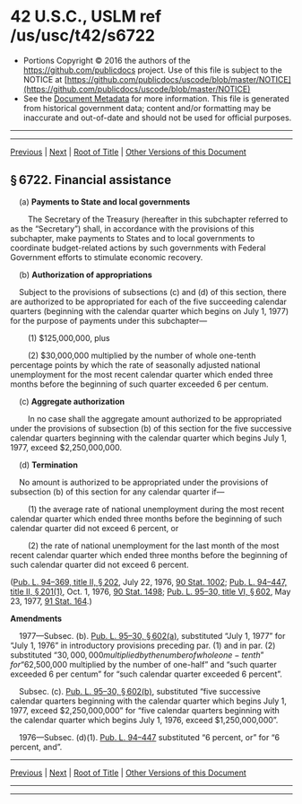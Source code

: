 ---
---

# 42 U.S.C., USLM ref /us/usc/t42/s6722

* Portions Copyright © 2016 the authors of the https://github.com/publicdocs project.
  Use of this file is subject to the NOTICE at [https://github.com/publicdocs/uscode/blob/master/NOTICE](https://github.com/publicdocs/uscode/blob/master/NOTICE)
* See the [Document Metadata](././../../../../..//README.md) for more information.
  This file is generated from historical government data; content and/or formatting may be inaccurate and out-of-date and should not be used for official purposes.

----------
----------

[Previous](./../../../../..//us/usc/t42/ch80/schII/m__us_usc_t42_s6721.md) | [Next](./../../../../..//us/usc/t42/ch80/schII/m__us_usc_t42_s6723.md) | [Root of Title](./../../../../../) | [Other Versions of this Document](https://publicdocs.github.io/go/links?ns=uslm&ref=%2Fus%2Fusc%2Ft42%2Fs6722)

## § 6722. Financial assistance

    (a) __Payments to State and local governments__ 

        The Secretary of the Treasury (hereafter in this subchapter referred to as the “Secretary”) shall, in accordance with the provisions of this subchapter, make payments to States and to local governments to coordinate budget-related actions by such governments with Federal Government efforts to stimulate economic recovery.

    (b) __Authorization of appropriations__ 

    Subject to the provisions of subsections (c) and (d) of this section, there are authorized to be appropriated for each of the five succeeding calendar quarters (beginning with the calendar quarter which begins on July 1, 1977) for the purpose of payments under this subchapter—

        (1) $125,000,000, plus

        (2) $30,000,000 multiplied by the number of whole one-tenth percentage points by which the rate of seasonally adjusted national unemployment for the most recent calendar quarter which ended three months before the beginning of such quarter exceeded 6 per centum.

    (c) __Aggregate authorization__ 

        In no case shall the aggregate amount authorized to be appropriated under the provisions of subsection (b) of this section for the five successive calendar quarters beginning with the calendar quarter which begins July 1, 1977, exceed $2,250,000,000.

    (d) __Termination__ 

    No amount is authorized to be appropriated under the provisions of subsection (b) of this section for any calendar quarter if—

        (1) the average rate of national unemployment during the most recent calendar quarter which ended three months before the beginning of such calendar quarter did not exceed 6 percent, or

        (2) the rate of national unemployment for the last month of the most recent calendar quarter which ended three months before the beginning of such calendar quarter did not exceed 6 percent.

([Pub. L. 94–369, title II, § 202][/us/pl/94/369/s202], July 22, 1976, [90 Stat. 1002][/us/stat/90/1002]; [Pub. L. 94–447, title II, § 201(1)][/us/pl/94/447/s201/1], Oct. 1, 1976, [90 Stat. 1498][/us/stat/90/1498]; [Pub. L. 95–30, title VI, § 602][/us/pl/95/30/s602], May 23, 1977, [91 Stat. 164][/us/stat/91/164].)

 __Amendments__ 

    1977—Subsec. (b). [Pub. L. 95–30, § 602(a)][/us/pl/95/30/s602/a], substituted “July 1, 1977” for “July 1, 1976” in introductory provisions preceding par. (1) and in par. (2) substituted “$30,000,000 multiplied by the number of whole one-tenth” for “$62,500,000 multiplied by the number of one-half” and “such quarter exceeded 6 per centum” for “such calendar quarter exceeded 6 percent”.

    Subsec. (c). [Pub. L. 95–30, § 602(b)][/us/pl/95/30/s602/b], substituted “five successive calendar quarters beginning with the calendar quarter which begins July 1, 1977, exceed $2,250,000,000” for “five calendar quarters beginning with the calendar quarter which begins July 1, 1976, exceed $1,250,000,000”.

    1976—Subsec. (d)(1). [Pub. L. 94–447][/us/pl/94/447] substituted “6 percent, or” for “6 percent, and”.

----------

[Previous](./../../../../..//us/usc/t42/ch80/schII/m__us_usc_t42_s6721.md) | [Next](./../../../../..//us/usc/t42/ch80/schII/m__us_usc_t42_s6723.md) | [Root of Title](./../../../../../) | [Other Versions of this Document](https://publicdocs.github.io/go/links?ns=uslm&ref=%2Fus%2Fusc%2Ft42%2Fs6722)

----------
----------

[/us/pl/94/369/s202]: https://publicdocs.github.io/go/links?ns=uslm&ref=%2Fus%2Fpl%2F94%2F369%2Fs202
[/us/stat/90/1002]: https://publicdocs.github.io/go/links?ns=uslm&ref=%2Fus%2Fstat%2F90%2F1002
[/us/pl/94/447/s201/1]: https://publicdocs.github.io/go/links?ns=uslm&ref=%2Fus%2Fpl%2F94%2F447%2Fs201%2F1
[/us/stat/90/1498]: https://publicdocs.github.io/go/links?ns=uslm&ref=%2Fus%2Fstat%2F90%2F1498
[/us/pl/95/30/s602]: https://publicdocs.github.io/go/links?ns=uslm&ref=%2Fus%2Fpl%2F95%2F30%2Fs602
[/us/stat/91/164]: https://publicdocs.github.io/go/links?ns=uslm&ref=%2Fus%2Fstat%2F91%2F164
[/us/pl/95/30/s602/a]: https://publicdocs.github.io/go/links?ns=uslm&ref=%2Fus%2Fpl%2F95%2F30%2Fs602%2Fa
[/us/pl/95/30/s602/b]: https://publicdocs.github.io/go/links?ns=uslm&ref=%2Fus%2Fpl%2F95%2F30%2Fs602%2Fb
[/us/pl/94/447]: https://publicdocs.github.io/go/links?ns=uslm&ref=%2Fus%2Fpl%2F94%2F447


